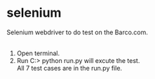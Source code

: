 # selenium
Selenium webdriver to do test on the Barco.com. <br/>
<br/>
1. Open terminal. <br/>
2. Run C:\> python run.py will excute the test. <br/>
All 7 test cases are in the run.py file.
